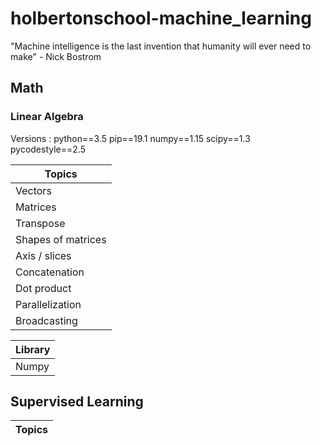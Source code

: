 # holbertonschool-machine_learning

"Machine intelligence is the last invention that humanity will ever need to make" - Nick Bostrom

## Math

### Linear Algebra

Versions :
  python==3.5
  pip==19.1
  numpy==1.15
  scipy==1.3
  pycodestyle==2.5

| Topics |
| ------- |
| Vectors |
| Matrices |
| Transpose |
| Shapes of matrices |
| Axis / slices |
| Concatenation |
| Dot product |
| Parallelization |
| Broadcasting |

| Library |
| ------- |
| Numpy |

### 

## Supervised Learning

| Topics |
| ------ |

